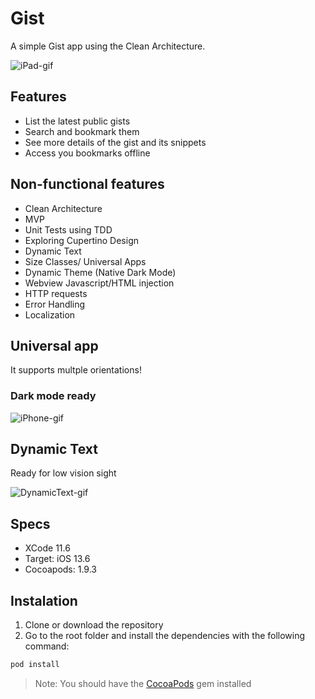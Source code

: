 # Gist

A simple Gist app using the Clean Architecture.

![iPad-gif](https://user-images.githubusercontent.com/2760956/89153164-c2214080-d53a-11ea-8f00-73b8c401449d.gif)

## Features

- List the latest public gists
- Search and bookmark them
- See more details of the gist and its snippets
- Access you bookmarks offline

## Non-functional features

- Clean Architecture
- MVP
- Unit Tests using TDD 
- Exploring Cupertino Design
- Dynamic Text
- Size Classes/ Universal Apps
- Dynamic Theme (Native Dark Mode)
- Webview Javascript/HTML injection 
- HTTP requests
- Error Handling
- Localization

## Universal app

It supports multple orientations!

### Dark mode ready

![iPhone-gif](https://user-images.githubusercontent.com/2760956/89153148-bd5c8c80-d53a-11ea-88f1-e64d405d60b8.gif)

## Dynamic Text

Ready for low vision sight

![DynamicText-gif](https://user-images.githubusercontent.com/2760956/89153169-c3eb0400-d53a-11ea-9084-ec33de2dea85.gif)

## Specs

- XCode 11.6
- Target: iOS 13.6
- Cocoapods: 1.9.3

## Instalation

1. Clone or download the repository
2. Go to the root folder and install the dependencies with the following command:
```bash
pod install
``` 

> Note: You should have the [CocoaPods](https://cocoapods.org/) gem installed
